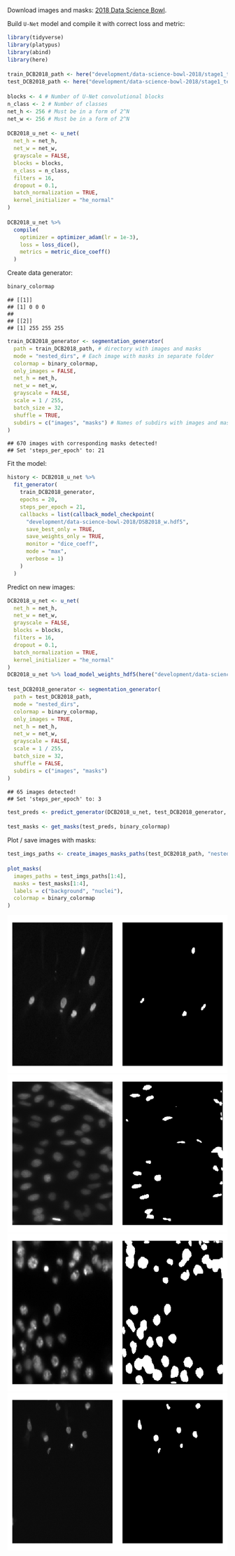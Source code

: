 Download images and masks: [2018 Data Science
Bowl](https://www.kaggle.com/c/data-science-bowl-2018).

Build `U-Net` model and compile it with correct loss and metric:

``` r
library(tidyverse)
library(platypus)
library(abind)
library(here)

train_DCB2018_path <- here("development/data-science-bowl-2018/stage1_train")
test_DCB2018_path <- here("development/data-science-bowl-2018/stage1_test")

blocks <- 4 # Number of U-Net convolutional blocks
n_class <- 2 # Number of classes
net_h <- 256 # Must be in a form of 2^N
net_w <- 256 # Must be in a form of 2^N

DCB2018_u_net <- u_net(
  net_h = net_h,
  net_w = net_w,
  grayscale = FALSE,
  blocks = blocks,
  n_class = n_class,
  filters = 16,
  dropout = 0.1,
  batch_normalization = TRUE,
  kernel_initializer = "he_normal"
)

DCB2018_u_net %>%
  compile(
    optimizer = optimizer_adam(lr = 1e-3),
    loss = loss_dice(),
    metrics = metric_dice_coeff()
  )
```

Create data generator:

``` r
binary_colormap
```

    ## [[1]]
    ## [1] 0 0 0
    ## 
    ## [[2]]
    ## [1] 255 255 255

``` r
train_DCB2018_generator <- segmentation_generator(
  path = train_DCB2018_path, # directory with images and masks
  mode = "nested_dirs", # Each image with masks in separate folder
  colormap = binary_colormap,
  only_images = FALSE,
  net_h = net_h,
  net_w = net_w,
  grayscale = FALSE,
  scale = 1 / 255,
  batch_size = 32,
  shuffle = TRUE,
  subdirs = c("images", "masks") # Names of subdirs with images and masks
)
```

    ## 670 images with corresponding masks detected!
    ## Set 'steps_per_epoch' to: 21

Fit the model:

``` r
history <- DCB2018_u_net %>%
  fit_generator(
    train_DCB2018_generator,
    epochs = 20,
    steps_per_epoch = 21,
    callbacks = list(callback_model_checkpoint(
      "development/data-science-bowl-2018/DSB2018_w.hdf5",
      save_best_only = TRUE,
      save_weights_only = TRUE,
      monitor = "dice_coeff",
      mode = "max",
      verbose = 1)
    )
  )
```

Predict on new images:

``` r
DCB2018_u_net <- u_net(
  net_h = net_h,
  net_w = net_w,
  grayscale = FALSE,
  blocks = blocks,
  filters = 16,
  dropout = 0.1,
  batch_normalization = TRUE,
  kernel_initializer = "he_normal"
)
DCB2018_u_net %>% load_model_weights_hdf5(here("development/data-science-bowl-2018/DSB2018_w.hdf5"))

test_DCB2018_generator <- segmentation_generator(
  path = test_DCB2018_path,
  mode = "nested_dirs",
  colormap = binary_colormap,
  only_images = TRUE,
  net_h = net_h,
  net_w = net_w,
  grayscale = FALSE,
  scale = 1 / 255,
  batch_size = 32,
  shuffle = FALSE,
  subdirs = c("images", "masks")
)
```

    ## 65 images detected!
    ## Set 'steps_per_epoch' to: 3

``` r
test_preds <- predict_generator(DCB2018_u_net, test_DCB2018_generator, 3)

test_masks <- get_masks(test_preds, binary_colormap)
```

Plot / save images with masks:

``` r
test_imgs_paths <- create_images_masks_paths(test_DCB2018_path, "nested_dirs", FALSE, c("images", "masks"), ";")$images_paths

plot_masks(
  images_paths = test_imgs_paths[1:4],
  masks = test_masks[1:4],
  labels = c("background", "nuclei"),
  colormap = binary_colormap
)
```

![](2018-Data-Science-Bowl_files/figure-markdown_github/unnamed-chunk-5-1.png)![](2018-Data-Science-Bowl_files/figure-markdown_github/unnamed-chunk-5-2.png)![](2018-Data-Science-Bowl_files/figure-markdown_github/unnamed-chunk-5-3.png)![](2018-Data-Science-Bowl_files/figure-markdown_github/unnamed-chunk-5-4.png)
